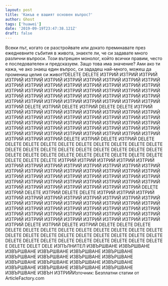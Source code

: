 ```yaml
---
layout: post
title: 'Какъв е вашият основен въпрос?'
author: Ghost
tags: ['huawei']
date: '2019-09-19T23:47:38.121Z'
draft: false
---
```


Всеки път, когато се разстройвате или докато преминавате през ежедневните събития в живота, знаехте ли, че си задавате много различни въпроси. Този вътрешен монолог, който всички правим, често е последователен и предсказуем. Защо това има значение? Ами ако ти кажа, че ако знаеш един въпрос, си зададеш най-много, можеш да промениш целия си живот?DELETE DELETE ИЗТРИЙ ИЗТРИЙ ИЗТРИЙ ИЗТРИЙ ИЗТРИЙ ИЗТРИЙ ИЗТРИЙ ИЗТРИЙ ИЗТРИЙ ИЗТРИЙ ИЗТРИЙ ИЗТРИЙ ИЗТРИЙ ИЗТРИЙ ИЗТРИЙ ИЗТРИЙ ИЗТРИЙ ИЗТРИЙ ИЗТРИЙ ИЗТРИЙ ИЗТРИЙ ИЗТРИЙ ИЗТРИЙ ИЗТРИЙ ИЗТРИЙ ИЗТРИЙ ИЗТРИЙ ИЗТРИЙ ИЗТРИЙ ИЗТРИЙ ИЗТРИЙ ИЗТРИЙ ИЗТРИЙ ИЗТРИЙ ИЗТРИЙ ИЗТРИЙ ИЗТРИЙ ИЗТРИЙ ИЗТРИЙ ИЗТРИЙ ИЗТРИЙ ИЗТРИЙ ИЗТРИЙ ИЗТРИЙ DELETE ИЗТРИЙ DELETE ИЗТРИЙ DELETE DELETE ИЗТРИЙ ИЗТРИЙ ИЗТРИЙ ИЗТРИЙ ИЗТРИЙ ИЗТРИЙ ИЗТРИЙ ИЗТРИЙ ИЗТРИЙ ИЗТРИЙ ИЗТРИЙ ИЗТРИЙ ИЗТРИЙ ИЗТРИЙ ИЗТРИЙ ИЗТРИЙ ИЗТРИЙ ИЗТРИЙ ИЗТРИЙ ИЗТРИЙ ИЗТРИЙ ИЗТРИЙ ИЗТРИЙ ИЗТРИЙ ИЗТРИЙ ИЗТРИЙ ИЗТРИЙ ИЗТРИЙ ИЗТРИЙ ИЗТРИЙ ИЗТРИЙ ИЗТРИЙ ИЗТРИЙ ИЗТРИЙ ИЗТРИЙ ИЗТРИЙ ИЗТРИЙ ИЗТРИЙ ИЗТРИЙ ИЗТРИЙ ИЗТРИЙ ИЗТРИЙ ИЗТРИЙ ИЗТРИЙ DELETE ИЗТРИЙ DELETE ИЗТРИЙ DELETE DELETE DELETE DELETE DELETE DELETE DELETE DELETE DELETE DELETE DELETE DELETE DELETE DELETE DELETE DELETE DELETE DELETE DELETE DELETE DELETE DELETE DELETE DELETE DELETE DELETE DELETE DELETE DELETE DELETE DELETE ИЗТРИЙ ИЗТРИЙ ИЗТРИЙ ИЗТРИЙ ИЗТРИЙ ИЗТРИЙ ИЗТРИЙ ИЗТРИЙ ИЗТРИЙ ИЗТРИЙ ИЗТРИЙ ИЗТРИЙ ИЗТРИЙ ИЗТРИЙ ИЗТРИЙ ИЗТРИЙ ИЗТРИЙ ИЗТРИЙ ИЗТРИЙ ИЗТРИЙ ИЗТРИЙ ИЗТРИЙ ИЗТРИЙ ИЗТРИЙ ИЗТРИЙ ИЗТРИЙ ИЗТРИЙ ИЗТРИЙ ИЗТРИЙ ИЗТРИЙ ИЗТРИЙ ИЗТРИЙ ИЗТРИЙ ИЗТРИЙ ИЗТРИЙ ИЗТРИЙ ИЗТРИЙ ИЗТРИЙ ИЗТРИЙ ИЗТРИЙ ИЗТРИЙ ИЗТРИЙ ИЗТРИЙ ИЗТРИЙ DELETE ИЗТРИЙ DELETE ИЗТРИЙ DELETE DELETE ИЗТРИЙ ИЗТРИЙ ИЗТРИЙ ИЗТРИЙ ИЗТРИЙ ИЗТРИЙ ИЗТРИЙ ИЗТРИЙ ИЗТРИЙ ИЗТРИЙ ИЗТРИЙ ИЗТРИЙ ИЗТРИЙ ИЗТРИЙ ИЗТРИЙ ИЗТРИЙ ИЗТРИЙ ИЗТРИЙ ИЗТРИЙ ИЗТРИЙ ИЗТРИЙ ИЗТРИЙ ИЗТРИЙ ИЗТРИЙ ИЗТРИЙ ИЗТРИЙ ИЗТРИЙ ИЗТРИЙ ИЗТРИЙ ИЗТРИЙ ИЗТРИЙ ИЗТРИЙ ИЗТРИЙ ИЗТРИЙ ИЗТРИЙ ИЗТРИЙ ИЗТРИЙ ИЗТРИЙ ИЗТРИЙ ИЗТРИЙ ИЗТРИЙ ИЗТРИЙ ИЗТРИЙ ИЗТРИЙ DELETE ИЗТРИЙ DELETE ИЗТРИЙ DELETE DELETE DELETE DELETE DELETE DELETE DELETE DELETE DELETE DELETE DELETE DELETE DELETE DELETE DELETE DELETE DELETE DELETE DELETE DELETE DELETE DELETE DELETE DELETE DELETE DELETE DELETE DELETE DELETE DELETE E DELETE DELET DELE ИЗПЪЛНИТЕЛ ИЗВЪРШВАНЕ ИЗВЪРШВАНЕ ИЗВЪРШВАНЕ ИЗВЪРШВАНЕ ИЗВЪРШВАНЕ ИЗВЪРШВАНЕ ИЗВЪРШВАНЕ ИЗВЪРШВАНЕ ИЗВЪРШВАНЕ ИЗВЪРШВАНЕ ИЗВЪРШВАНЕ ИЗВЪРШВАНЕ ИЗВЪРШВАНЕ ИЗВЪРШВАНЕ ИЗВЪРШВАНЕ ИЗВЪРШВАНЕ ИЗВЪРШВАНЕ ИЗВЪРШВАНЕ ИЗВЪРШВАНЕ ИЗВЪН ИЗТРИЙИзточник: Безплатни статии от ArticleFactory.com
